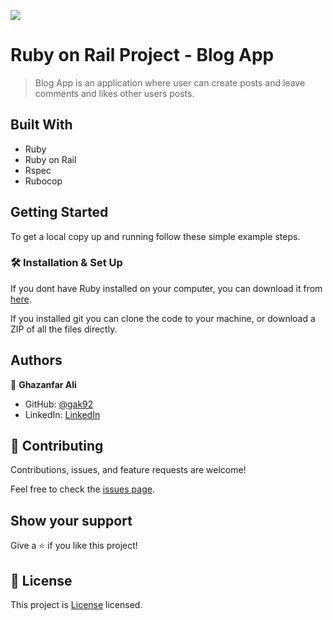 ![](https://img.shields.io/badge/Microverse-blueviolet)

# Ruby on Rail Project - Blog App

> Blog App is an application where user can create posts and leave comments and likes other users posts.

## Built With

- Ruby
- Ruby on Rail
- Rspec
- Rubocop

## Getting Started

To get a local copy up and running follow these simple example steps.

### 🛠️ Installation & Set Up

If you dont have Ruby installed on your computer, you can download it from [here](https://www.ruby-lang.org/en/downloads/).

If you installed git you can clone the code to your machine, or download a ZIP of all the files directly.

## Authors

👤 **Ghazanfar Ali**

- GitHub: [@gak92](https://github.com/gak92)
- LinkedIn: [LinkedIn](https://www.linkedin.com/in/ghazanfar-ali-9a4998a/)

## 🤝 Contributing

Contributions, issues, and feature requests are welcome!

Feel free to check the [issues page](https://github.com/gak92/blog-app/issues).

## Show your support

Give a ⭐️ if you like this project!

## 📝 License

This project is [License](./LICENSE) licensed.
